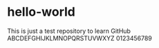 # hello-world
This is just a test repository to learn GitHub 
ABCDEFGHIJKLMNOPQRSTUVWXYZ
0123456789
